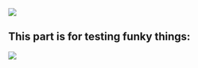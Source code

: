 <!--
**B1TC0R3/B1TC0R3** is a ✨ _special_ ✨ repository because its `README.md` (this file) appears on your GitHub profile.

Here are some ideas to get you started:

- 🔭 I’m currently working on ...
- 🌱 I’m currently learning ...
- 👯 I’m looking to collaborate on ...
- 🤔 I’m looking for help with ...
- 💬 Ask me about ...
- 📫 How to reach me: ...
- 😄 Pronouns: ...
- ⚡ Fun fact: ...
-->
<a href="https://github.com/anuraghazra/github-readme-stats">
  <img align="center" valign="center" src="https://github-readme-stats.vercel.app/api?username=b1tc0r3&show_icons=true&theme=great-gatsby" />
</a>
<h2>This part is for testing funky things:</h2>
<img align="center" valign="center" src="https://avatars.githubusercontent.com/u/77125551?v=4">
